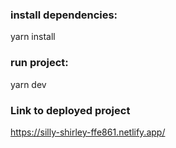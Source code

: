 ### install dependencies:
 yarn install
### run project:
 yarn dev

### Link to deployed project 
 https://silly-shirley-ffe861.netlify.app/
